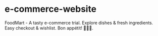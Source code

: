 # e-commerce-website
FoodMart - A tasty e-commerce trial. Explore dishes &amp; fresh ingredients. Easy checkout &amp; wishlist. Bon appétit! 🍔🌮🍕.
